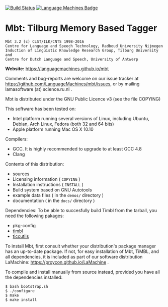 [![Build Status](https://travis-ci.org/LanguageMachines/mbt.svg?branch=master)](https://travis-ci.org/LanguageMachines/mbt) [![Language Machines Badge](http://applejack.science.ru.nl/lamabadge.php/mbt)](http://applejack.science.ru.nl/languagemachines/)

Mbt: Tilburg Memory Based Tagger
===================================

    Mbt 3.2 (c) CLST/ILK/CNTS 1998-2016
    Centre for Language and Speech Technology, Radboud University Nijmegen
    Induction of Linguistic Knowledge Research Group, Tilburg University and
    Centre for Dutch Language and Speech, University of Antwerp

**Website:** https://languagemachines.github.io/mbt

Comments and bug-reports are welcome on our issue tracker at
https://github.com/LanguageMachines/mbt/issues, or by mailing
lamasoftware (at) science.ru.nl .

Mbt is distributed under the GNU Public Licence v3 (see the file COPYING)

This software has been tested on:
- Intel platform running several versions of Linux, including Ubuntu, Debian,
  Arch Linux, Fedora (both 32 and 64 bits)
- Apple platform running Mac OS X 10.10

Compilers:
- GCC. It is highly recommended to upgrade to at least GCC 4.8
- Clang

Contents of this distribution:
- sources
- Licensing information ( ``COPYING`` )
- Installation instructions ( ``INSTALL`` )
- Build system based on GNU Autotools
- example data files ( in the ``demos/`` directory )
- documentation ( in the ``docs/`` directory )

Dependencies:
To be able to succesfully build Timbl from the tarball, you need the
following pakages:
- pkg-config
- [timbl](https://github.com/LanguageMachines/timbl)
- [ticcutils](https://github.com/LanguageMachines/ticcutils)


To install Mbt, first consult whether your distribution's package manager has an up-to-date package.
If not, for easy installation of Mbt, TiMBL, and all dependencies, it is included as part of our software
distribution LaMachine: https://proycon.github.io/LaMachine .

To compile and install manually from source instead, provided you have all the dependencies installed:

    $ bash bootstrap.sh
    $ ./configure
    $ make
    $ make install
